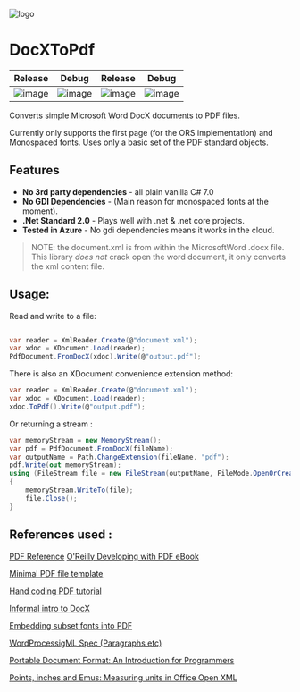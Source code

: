 ![logo](https://gitlab.3squared.com/uploads/-/system/project/avatar/470/pdf7.jpg)

# DocXToPdf

| Release | Debug | Release | Debug |
|------|-------|---------|---------|
|![image](https://gitlab.3squared.com/RobHill/docxtopdf/badges/release/coverage.svg?style=flat-square)|![image](https://gitlab.3squared.com/RobHill/docxtopdf/badges/debug/coverage.svg?style=flat-square)|![image](http://teamcity.3squared.com/app/rest/builds/buildType:(id:DocXToPdf_Release)/statusIcon)|![image](http://teamcity.3squared.com/app/rest/builds/buildType:(id:DocXToPdf_Debug)/statusIcon)|




Converts simple Microsoft Word DocX documents to PDF files.

Currently only supports the first page (for the ORS implementation) and Monospaced fonts. Uses only a basic set of the PDF standard objects.

## Features

- **No 3rd party dependencies** - all plain vanilla C# 7.0
- **No GDI Dependencies** - (Main reason for monospaced fonts at the moment).
- **.Net Standard 2.0** - Plays well with .net & .net core projects.
- **Tested in Azure** - No gdi dependencies means it works in the cloud.

> NOTE: the document.xml is from within the MicrosoftWord .docx file. 
> This library _does not_ crack open the word document, it only converts the xml content file.

## Usage:
Read and write to a file:
```cs

var reader = XmlReader.Create(@"document.xml");
var xdoc = XDocument.Load(reader);
PdfDocument.FromDocX(xdoc).Write(@"output.pdf");

```
There is also an XDocument convenience extension method: 
```cs
var reader = XmlReader.Create(@"document.xml");
var xdoc = XDocument.Load(reader);
xdoc.ToPdf().Write(@"output.pdf");
```
Or returning a stream :
```cs
var memoryStream = new MemoryStream();
var pdf = PdfDocument.FromDocX(fileName);
var outputName = Path.ChangeExtension(fileName, "pdf");
pdf.Write(out memoryStream);
using (FileStream file = new FileStream(outputName, FileMode.OpenOrCreate, FileAccess.ReadWrite))
{
    memoryStream.WriteTo(file);
    file.Close();
}
```

## References used :
[PDF Reference](https://www.adobe.com/devnet/pdf/pdf_reference.html)
[O'Reilly Developing with PDF eBook](https://www.oreilly.com/library/view/developing-with-pdf/9781449327903/ch01.html)

[Minimal PDF file template](https://brendanzagaeski.appspot.com/0004.html)

[Hand coding PDF tutorial](https://brendanzagaeski.appspot.com/0005.html)

[Informal intro to DocX](https://www.toptal.com/xml/an-informal-introduction-to-docx)

[Embedding subset fonts into PDF](http://etutorials.org/Linux+systems/pdf+hacks/Chapter+4.+Creating+PDF+and+Other+Editions/Hack+43+Embed+and+Subset+Fonts+to+Your+Advantage/)

[WordProcessigML Spec (Paragraphs etc)](http://officeopenxml.com/WPparagraphProperties.php)

[Portable Document Format: An Introduction for Programmers](http://preserve.mactech.com/articles/mactech/Vol.15/15.09/PDFIntro/index.html)

[Points, inches and Emus: Measuring units in Office Open XML](https://startbigthinksmall.wordpress.com/2010/01/04/points-inches-and-emus-measuring-units-in-office-open-xml/)